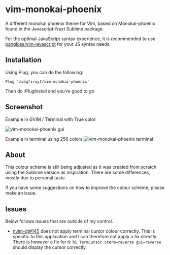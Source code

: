 # vim-monokai-phoenix

A different monokai phoenix theme for Vim, based on Monokai-phoenix found in the Javascript-Next Sublime package.

For the optimal JavaScript syntax experience, it is recommended to use [pangloss/vim-javascript](https://github.com/pangloss/vim-javascript) for your JS syntax needs.

## Installation

Using Plug, you can do the following:

```vim
Plug 'ziegfiroyt/vim-monokai-phoenix'
```

Then do :PlugInstall and you're good to go

## Screenshot

Example in GVIM / Terminal with True color

![vim-monokai-phoenix gui](./screenshot.png)

Example in terminal using 256 colors
![vim-monokai-phoenix terminal](./screenshot-terminal.png)

## About

This colour scheme is still being adjusted as it was created from scratch using the Sublime version as inspiration. There are some differences, mostly due to personal taste.

If you have some suggestions on how to improve the colour scheme, please make an issue.

## Issues

Below follows issues that are outside of my control.

- [nvim-qt#145](https://github.com/equalsraf/neovim-qt/issues/145) does not apply terminal cursor colour correctly. This is specific to this application and I can therefore not apply a fix directly. There is however a fix for it: `hi TermCursor cterm=reverse gui=reverse` should display the cursor correctly.

